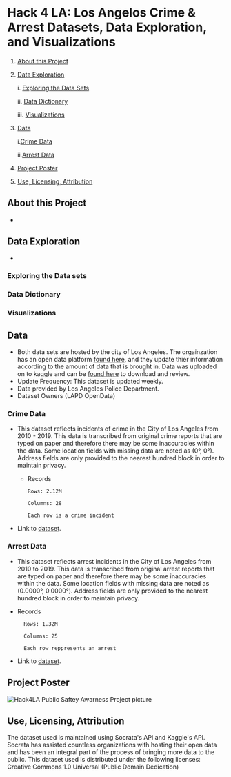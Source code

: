 # Hack 4 LA: Los Angelos Crime & Arrest Datasets, Data Exploration, and Visualizations


1. [About this Project](#about-this-project)
2. [Data Exploration](#data-exploration)
   
   i. [Exploring the Data Sets](#exploring-the-data-sets)
   
   ii. [Data Dictionary](#data-dictionary)
   
   iii. [Visualizations](#visualizations)
   
4. [Data](#data)

      i.[Crime Data](#crime-data)

      ii.[Arrest Data](#arrest-data)

6. [Project Poster](project-Poster)
7. [Use, Licensing, Attribution](#use-licensing-attribution)




## About this Project
-



## Data Exploration
-
### Exploring the Data sets

### Data Dictionary

### Visualizations


## Data 
- Both data sets are hosted by the city of Los Angeles. The orgainzation has an open data platform [found here](https://data.lacity.org/), and they update thier information according to the amount of data that is brought in. Data was uploaded on to kaggle and can be [found here](https://www.kaggle.com/datasets/cityofLA/los-angeles-crime-arrest-data/data) to download and review.
- Update Frequency: This dataset is updated weekly.
- Data provided by Los Angeles Police Department.
- Dataset Owners (LAPD OpenData)
### Crime Data
 - This dataset reflects incidents of crime in the City of Los Angeles from 2010 - 2019. This data is transcribed from original crime reports that are typed on paper and therefore there may be some inaccuracies within the data. Some location fields with missing data are noted as (0°, 0°). Address fields are only provided to the nearest hundred block in order to maintain privacy.
   - Records
   
         Rows: 2.12M

         Columns: 28

         Each row is a crime incident
 - Link to [dataset](https://data.lacity.org/Public-Safety/Crime-Data-from-2010-to-2019/63jg-8b9z/about_data).
### Arrest Data
 - This dataset reflects arrest incidents in the City of Los Angeles from 2010 to 2019. This data is transcribed from original arrest reports that are typed on paper and therefore there may be some inaccuracies within the data. Some location fields with missing data are noted as (0.0000°, 0.0000°). Address fields are only provided to the nearest hundred block in order to maintain privacy.
 - Records
   
         Rows: 1.32M

         Columns: 25

         Each row reppresents an arrest
 - Link to [dataset](https://data.lacity.org/Public-Safety/Arrest-Data-from-2010-to-2019/yru6-6re4/about_data).

## Project Poster
![Hack4LA Public Saftey Awarness Project picture](https://github.com/Lalla22/LA-Crime-and-Arrest-Data-Science-Project-Hack4LA-/assets/47159210/0e2295ee-1287-4e8d-8f78-28b3962b7f30)

## Use, Licensing, Attribution
The dataset used is maintained using Socrata's API and Kaggle's API. Socrata has assisted countless organizations with hosting their open data and has been an integral part of the process of bringing more data to the public.
This dataset used is distributed under the following licenses: Creative Commons 1.0 Universal (Public Domain Dedication)

